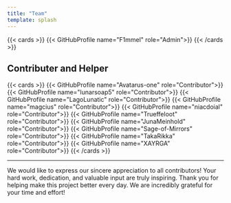 ```yaml
---
title: "Team"
template: splash
---
```


{{< cards >}}
{{< GitHubProfile name="F1mmel" role="Admin">}}
{{< /cards >}}

## Contributer and Helper
{{< cards >}}
{{< GitHubProfile name="Avatarus-one" role="Contributor">}}
{{< GitHubProfile name="lunarsoap5" role="Contributor">}}
{{< GitHubProfile name="LagoLunatic" role="Contributor">}}
{{< GitHubProfile name="magcius" role="Contributor">}}
{{< GitHubProfile name="niacdoial" role="Contributor">}}
{{< GitHubProfile name="Trueffeloot" role="Contributor">}}
{{< GitHubProfile name="JunaMeinhold" role="Contributor">}}
{{< GitHubProfile name="Sage-of-Mirrors" role="Contributor">}}
{{< GitHubProfile name="TakaRikka" role="Contributor">}}
{{< GitHubProfile name="XAYRGA" role="Contributor">}}
{{< /cards >}}

---
We would like to express our sincere appreciation to all contributors! Your hard work, dedication, and valuable input are truly inspiring. Thank you for helping make this project better every day. We are incredibly grateful for your time and effort!
